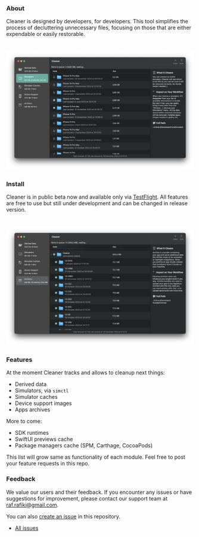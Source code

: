 ### About
Cleaner is designed by developers, for developers. This tool simplifies the process of decluttering unnecessary files, focusing on those that are either expendable or easily restorable.

# ![Cleaner](https://github.com/deszip/Cleaner-Tracker/raw/main/scr-1.png)

### Install
Cleaner is in public beta now and available only via [TestFlight](https://example.com).
All features are free to use but still under development and can be changed in release version.

# ![Cleaner](https://github.com/deszip/Cleaner-Tracker/raw/main/scr-2.png)

### Features
At the moment Cleaner tracks and allows to cleanup next things:
- Derived data
- Simulators, via `simctl`
- Simulator caches
- Device support images
- Apps archives

More to come:
- SDK runtimes
- SwiftUI previews cache
- Package managers cache (SPM, Carthage, CocoaPods)

This list will grow same as functionality of each module. Feel free to post your feature requests in this repo.

### Feedback
We value our users and their feedback. If you encounter any issues or have suggestions for improvement, please contact our support team at [raf.rafiki@gmail.com](mailto:raf.rafiki@gmail.com).

You can also [create an issue](https://github.com/deszip/Cleaner-Tracker/issues/new) in this repository.

* [All issues](https://github.com/deszip/Cleaner-Tracker/issues)
